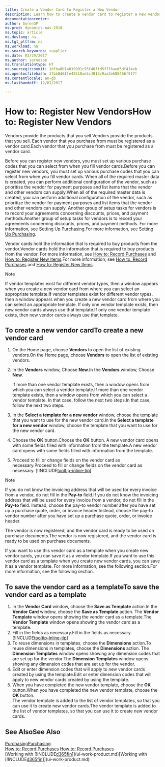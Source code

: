 ```yaml
---
title: Create a Vendor Card to Register a New Vendor
description: Learn how to create a vendor card to register a new vendor or supplier.
documentationcenter: 
author: SorenGP
ms.prod: dynamics-nav-2018
ms.topic: article
ms.devlang: na
ms.tgt_pltfrm: na
ms.workload: na
ms.search.keywords: supplier
ms.date: 03/29/2017
ms.author: sgroespe
ms.translationtype: HT
ms.sourcegitcommit: 1dfba8b14019991c95f40ffd5f7fbaed5df414eb
ms.openlocfilehash: 37bb8d61fe48518ae5c4813c9aa3e605466f9f7f
ms.contentlocale: en-gb
ms.lasthandoff: 12/01/2017

---
```

# <a name="how-to-register-new-vendors"></a><span data-ttu-id="f6f15-103">How to: Register New Vendors</span><span class="sxs-lookup"><span data-stu-id="f6f15-103">How to: Register New Vendors</span></span>
<span data-ttu-id="f6f15-104">Vendors provide the products that you sell.</span><span class="sxs-lookup"><span data-stu-id="f6f15-104">Vendors provide the products that you sell.</span></span> <span data-ttu-id="f6f15-105">Each vendor that you purchase from must be registered as a vendor card.</span><span class="sxs-lookup"><span data-stu-id="f6f15-105">Each vendor that you purchase from must be registered as a vendor card.</span></span>

<span data-ttu-id="f6f15-106">Before you can register new vendors, you must set up various purchase codes that you can select from when you fill vendor cards.</span><span class="sxs-lookup"><span data-stu-id="f6f15-106">Before you can register new vendors, you must set up various purchase codes that you can select from when you fill vendor cards.</span></span> <span data-ttu-id="f6f15-107">When all of the required master data is created, you can perform additional configuration of the vendor, such as prioritise the vendor for payment purposes and list items that the vendor and other vendors can supply.</span><span class="sxs-lookup"><span data-stu-id="f6f15-107">When all of the required master data is created, you can perform additional configuration of the vendor, such as prioritize the vendor for payment purposes and list items that the vendor and other vendors can supply.</span></span> <span data-ttu-id="f6f15-108">Another group of setup tasks for vendors is to record your agreements concerning discounts, prices, and payment methods.</span><span class="sxs-lookup"><span data-stu-id="f6f15-108">Another group of setup tasks for vendors is to record your agreements concerning discounts, prices, and payment methods.</span></span> <span data-ttu-id="f6f15-109">For more information, see [Setting Up Purchasing](purchasing-setup-purchasing.md).</span><span class="sxs-lookup"><span data-stu-id="f6f15-109">For more information, see [Setting Up Purchasing](purchasing-setup-purchasing.md).</span></span>

<span data-ttu-id="f6f15-110">Vendor cards hold the information that is required to buy products from the vendor.</span><span class="sxs-lookup"><span data-stu-id="f6f15-110">Vendor cards hold the information that is required to buy products from the vendor.</span></span> <span data-ttu-id="f6f15-111">For more information, see [How to: Record Purchases](purchasing-how-record-purchases.md) and [How to: Register New Items](inventory-how-register-new-items.md).</span><span class="sxs-lookup"><span data-stu-id="f6f15-111">For more information, see [How to: Record Purchases](purchasing-how-record-purchases.md) and [How to: Register New Items](inventory-how-register-new-items.md).</span></span>

> [!NOTE]  
>   <span data-ttu-id="f6f15-112">If vendor templates exist for different vendor types, then a window appears when you create a new vendor card from where you can select an appropriate template.</span><span class="sxs-lookup"><span data-stu-id="f6f15-112">If vendor templates exist for different vendor types, then a window appears when you create a new vendor card from where you can select an appropriate template.</span></span> <span data-ttu-id="f6f15-113">If only one vendor template exists, then new vendor cards always use that template.</span><span class="sxs-lookup"><span data-stu-id="f6f15-113">If only one vendor template exists, then new vendor cards always use that template.</span></span>

## <a name="to-create-a-new-vendor-card"></a><span data-ttu-id="f6f15-114">To create a new vendor card</span><span class="sxs-lookup"><span data-stu-id="f6f15-114">To create a new vendor card</span></span>
1. <span data-ttu-id="f6f15-115">On the Home page, choose **Vendors** to open the list of existing vendors.</span><span class="sxs-lookup"><span data-stu-id="f6f15-115">On the Home page, choose **Vendors** to open the list of existing vendors.</span></span>  
2. <span data-ttu-id="f6f15-116">In the **Vendors** window, Choose **New**.</span><span class="sxs-lookup"><span data-stu-id="f6f15-116">In the **Vendors** window, Choose **New**.</span></span>

    <span data-ttu-id="f6f15-117">If more than one vendor template exists, then a window opens from which you can select a vendor template.</span><span class="sxs-lookup"><span data-stu-id="f6f15-117">If more than one vendor template exists, then a window opens from which you can select a vendor template.</span></span> <span data-ttu-id="f6f15-118">In that case, follow the next two steps.</span><span class="sxs-lookup"><span data-stu-id="f6f15-118">In that case, follow the next two steps.</span></span>
3. <span data-ttu-id="f6f15-119">In the **Select a template for a new vendor** window, choose the template that you want to use for the new vendor card.</span><span class="sxs-lookup"><span data-stu-id="f6f15-119">In the **Select a template for a new vendor** window, choose the template that you want to use for the new vendor card.</span></span>
4. <span data-ttu-id="f6f15-120">Choose the **OK** button.</span><span class="sxs-lookup"><span data-stu-id="f6f15-120">Choose the **OK** button.</span></span> <span data-ttu-id="f6f15-121">A new vendor card opens with some fields filled with information from the template.</span><span class="sxs-lookup"><span data-stu-id="f6f15-121">A new vendor card opens with some fields filled with information from the template.</span></span>
5. <span data-ttu-id="f6f15-122">Proceed to fill or change fields on the vendor card as necessary.</span><span class="sxs-lookup"><span data-stu-id="f6f15-122">Proceed to fill or change fields on the vendor card as necessary.</span></span> [!INCLUDE[tooltip-inline-tip](includes/tooltip-inline-tip_md.md)]

> [!NOTE]  
>   <span data-ttu-id="f6f15-123">If you do not know the invoicing address that will be used for every invoice from a vendor, do not fill in the **Pay-to** field.</span><span class="sxs-lookup"><span data-stu-id="f6f15-123">If you do not know the invoicing address that will be used for every invoice from a vendor, do not fill in the **Pay-to** field.</span></span> <span data-ttu-id="f6f15-124">Instead, choose the pay-to vendor number after you have set up a purchase quote, order, or invoice header.</span><span class="sxs-lookup"><span data-stu-id="f6f15-124">Instead, choose the pay-to vendor number after you have set up a purchase quote, order, or invoice header.</span></span>

<span data-ttu-id="f6f15-125">The vendor is now registered, and the vendor card is ready to be used on purchase documents.</span><span class="sxs-lookup"><span data-stu-id="f6f15-125">The vendor is now registered, and the vendor card is ready to be used on purchase documents.</span></span>

<span data-ttu-id="f6f15-126">If you want to use this vendor card as a template when you create new vendor cards, you can save it as a vendor template.</span><span class="sxs-lookup"><span data-stu-id="f6f15-126">If you want to use this vendor card as a template when you create new vendor cards, you can save it as a vendor template.</span></span> <span data-ttu-id="f6f15-127">For more information, see the following section.</span><span class="sxs-lookup"><span data-stu-id="f6f15-127">For more information, see the following section.</span></span>

## <a name="to-save-the-vendor-card-as-a-template"></a><span data-ttu-id="f6f15-128">To save the vendor card as a template</span><span class="sxs-lookup"><span data-stu-id="f6f15-128">To save the vendor card as a template</span></span>
1. <span data-ttu-id="f6f15-129">In the **Vendor Card** window, choose the **Save as Template** action.</span><span class="sxs-lookup"><span data-stu-id="f6f15-129">In the **Vendor Card** window, choose the **Save as Template** action.</span></span> <span data-ttu-id="f6f15-130">The **Vendor Template** window opens showing the vendor card as a template.</span><span class="sxs-lookup"><span data-stu-id="f6f15-130">The **Vendor Template** window opens showing the vendor card as a template.</span></span>
2. <span data-ttu-id="f6f15-131">Fill in the fields as necessary.</span><span class="sxs-lookup"><span data-stu-id="f6f15-131">Fill in the fields as necessary.</span></span> [!INCLUDE[tooltip-inline-tip](includes/tooltip-inline-tip_md.md)]
3. <span data-ttu-id="f6f15-132">To reuse dimensions in templates, choose the **Dimensions** action.</span><span class="sxs-lookup"><span data-stu-id="f6f15-132">To reuse dimensions in templates, choose the **Dimensions** action.</span></span> <span data-ttu-id="f6f15-133">The **Dimension Templates** window opens showing any dimension codes that are set up for the vendor.</span><span class="sxs-lookup"><span data-stu-id="f6f15-133">The **Dimension Templates** window opens showing any dimension codes that are set up for the vendor.</span></span>
4. <span data-ttu-id="f6f15-134">Edit or enter dimension codes that will apply to new vendor cards created by using the template.</span><span class="sxs-lookup"><span data-stu-id="f6f15-134">Edit or enter dimension codes that will apply to new vendor cards created by using the template.</span></span>
5. <span data-ttu-id="f6f15-135">When you have completed the new vendor template, choose the **OK** button.</span><span class="sxs-lookup"><span data-stu-id="f6f15-135">When you have completed the new vendor template, choose the **OK** button.</span></span>  
   <span data-ttu-id="f6f15-136">The vendor template is added to the list of vendor templates, so that you can use it to create new vendor cards.</span><span class="sxs-lookup"><span data-stu-id="f6f15-136">The vendor template is added to the list of vendor templates, so that you can use it to create new vendor cards.</span></span>

## <a name="see-also"></a><span data-ttu-id="f6f15-137">See Also</span><span class="sxs-lookup"><span data-stu-id="f6f15-137">See Also</span></span>
[<span data-ttu-id="f6f15-138">Purchasing</span><span class="sxs-lookup"><span data-stu-id="f6f15-138">Purchasing</span></span>](purchasing-manage-purchasing.md)  
<span data-ttu-id="f6f15-139">[How to: Record Purchases](purchasing-how-record-purchases.md) </span><span class="sxs-lookup"><span data-stu-id="f6f15-139">[How to: Record Purchases](purchasing-how-record-purchases.md) </span></span>  
<span data-ttu-id="f6f15-140">[Working with [!INCLUDE[d365fin](includes/d365fin_md.md)]](ui-work-product.md)</span><span class="sxs-lookup"><span data-stu-id="f6f15-140">[Working with [!INCLUDE[d365fin](includes/d365fin_md.md)]](ui-work-product.md)</span></span>  

